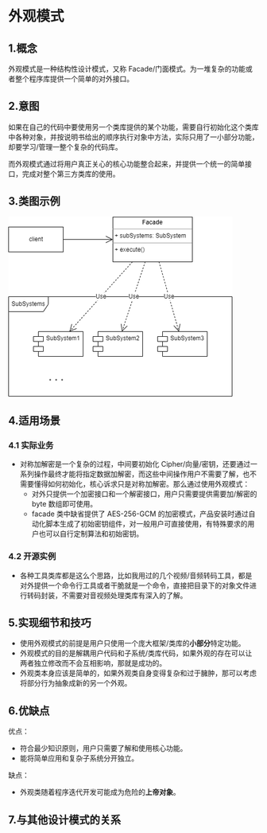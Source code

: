 # 外观模式

## 1.概念

外观模式是一种结构性设计模式，又称 Facade/门面模式。为一堆复杂的功能或者整个程序库提供一个简单的对外接口。



## 2.意图

如果在自己的代码中要使用另一个类库提供的某个功能，需要自行初始化这个类库中各种对象，并按说明书给出的顺序执行对象中方法，实际只用了一小部分功能，却要学习/管理一整个复杂的代码库。

而外观模式通过将用户真正关心的核心功能整合起来，并提供一个统一的简单接口，完成对整个第三方类库的使用。



## 3.类图示例

![facade](../../resource/design_pattern/facade.drawio.png)



## 4.适用场景

### 4.1 实际业务

* 对称加解密是一个复杂的过程，中间要初始化 Cipher/向量/密钥，还要通过一系列操作最终才能将指定数据加解密，而这些中间操作用户不需要了解，也不需要懂得如何初始化，核心诉求只是对称加解密。那么通过使用外观模式：
  * 对外只提供一个加密接口和一个解密接口，用户只需要提供需要加/解密的 byte 数组即可使用。
  * facade 类中缺省提供了 AES-256-GCM 的加密模式，产品安装时通过自动化脚本生成了初始密钥组件，对一般用户可直接使用，有特殊要求的用户也可以自行定制算法和初始密钥。



### 4.2 开源实例

* 各种工具类库都是这么个思路，比如我用过的几个视频/音频转码工具，都是对外提供一个命令行工具或者干脆就是一个命令，直接把目录下的对象文件进行转码封装，不需要对音视频处理类库有深入的了解。



## 5.实现细节和技巧

* 使用外观模式的前提是用户只使用一个庞大框架/类库的**小部分**特定功能。
* 外观模式的目的是解耦用户代码和子系统/类库代码，如果外观的存在可以让两者独立修改而不会互相影响，那就是成功的。
* 外观类本身应该是简单的，如果外观类自身变得复杂和过于臃肿，那可以考虑将部分行为抽象成新的另一个外观。



## 6.优缺点

优点：

* 符合最少知识原则，用户只需要了解和使用核心功能。
* 能将简单应用和复杂子系统分开独立。

缺点：

* 外观类随着程序迭代开发可能成为危险的**上帝对象**。



## 7.与其他设计模式的关系


